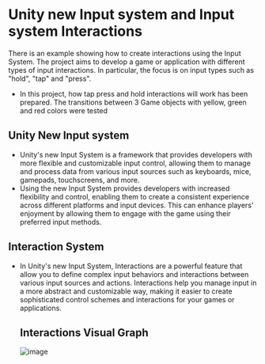# Unity new Input system and Input system Interactions
There is an example showing how to create interactions using the Input System. The project aims to develop a game or application with different types of input interactions. In particular, the focus is on input types such as "hold", "tap" and "press".

- In this project, how tap press and hold interactions will work has been prepared. The transitions between 3 Game objects with yellow, green and red colors were tested

## Unity New Input system
- Unity's new Input System is a framework that provides developers with more flexible and customizable input control, allowing them to manage and process data from various input sources such as keyboards, mice, gamepads, touchscreens, and more.
- Using the new Input System provides developers with increased flexibility and control, enabling them to create a consistent experience across different platforms and input devices. This can enhance players' enjoyment by allowing them to engage with the game using their preferred input methods.

## Interaction System
- In Unity's new Input System, Interactions are a powerful feature that allow you to define complex input behaviors and interactions between various input sources and actions. Interactions help you manage input in a more abstract and customizable way, making it easier to create sophisticated control schemes and interactions for your games or applications.

  ## Interactions Visual Graph

  ![image](https://github.com/atakandll/Unity-new-Input-system-and-Input-system-Interactions/assets/130579265/dc618eac-db84-457a-b928-c3d1e60d33f0)





